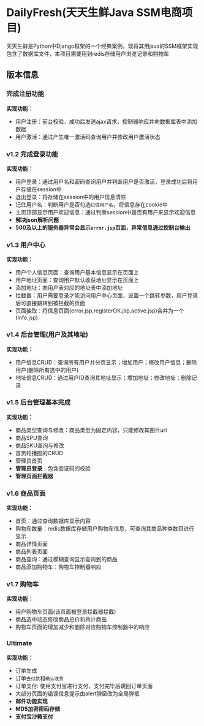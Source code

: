 # DailyFresh(天天生鲜Java SSM电商项目)
天天生鲜是Python中Django框架的一个经典案例，现将其用java的SSM框架实现
包含了数据库文件，本项目需要用到redis存储用户浏览记录和购物车

## 版本信息

### 完成注册功能  
**实现功能：**
- 用户注册：前台校验，成功后发送ajax请求，控制器响应并向数据库表中添加数据
- 用户激活：通过产生唯一激活码查询用户并修改用户激活状态

### v1.2 完成登录功能
**实现功能：**
- 用户登录：通过用户名和密码查询用户并判断用户是否激活，登录成功后将用户存储在session中
- 退出登录：将存储在session中的用户信息清除
- 记住用户名：判断用户是否勾选`记住用户名`，将信息存在cookie中
- 主页顶部显示用户欢迎信息：通过判断session中是否有用户来显示欢迎信息
- **解决json解析问题**
- **500及以上的服务器异常会显示`error.jsp`页面，异常信息通过控制台输出**


### v1.3 用户中心
**实现功能：**
- 用户个人信息页面：查询用户基本信息显示在页面上
- 用户地址页面：查询用户默认收获地址显示在页面上
- 添加地址：向用户表对应的地址表中添加地址
- 拦截器：用户需要登录才能访问用户中心页面，设置一个跳转参数，用户登录后可直接跳转到被拦截的页面
- 页面抽取：将信息页面(error.jsp,registerOK.jsp,active.jsp)合并为一个(info.jsp)


### v1.4 后台管理(用户及其地址)
**实现功能：**
- 用户信息CRUD：查询所有用户并分页显示；增加用户；修改用户信息；删除用户(删除所有选中的用户)
- 地址信息CRUD：通过用户ID查询其地址显示；增加地址；修改地址；删除记录


### v1.5 后台管理基本完成
**实现功能：**
- 商品类型查询与修改：商品类型为固定内容，只能修改其图片url
- 商品SPU查询
- 商品SKU查询与修改
- 首页轮播图的CRUD
- 管理员首页
- **管理员登录**：包含验证码的校验
- **管理页面拦截器**


### v1.6 商品页面
**实现功能：**
- 首页：通过查询数据库显示内容
- 购物车数量：redis数据库存储用户购物车信息，可查询其商品种类数目进行显示
- 商品详情页面
- 商品列表页面
- 商品查询：通过模糊查询显示查询到的商品
- 商品添加购物车：购物车控制器响应


### v1.7 购物车
**实现功能：**
- 用户购物车页面(该页面被登录拦截器拦截)
- 商品选中动态修改商品总价和共计商品
- 购物车页面的增加减少和删除对应购物车控制器中的响应


### Ultimate
**实现功能：**
- 订单生成
- 订单`去付款`和`确认收货`
- 订单支付: 使用支付宝进行支付，支付完毕后跳回订单页面
- 大部分页面的错误信息提示由alert弹窗改为全局弹框
- **邮件功能实现**
- **MD5加密密码存储**
- **支付宝沙箱支付**

